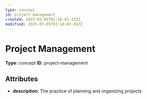 ```yaml
---
type: concept
id: project-management
created: 2025-03-05T01:16:03.432Z
modified: 2025-03-05T01:16:03.432Z
---
```


# Project Management

**Type**: concept
**ID**: project-management

## Attributes

- **description**: The practice of planning and organizing projects

